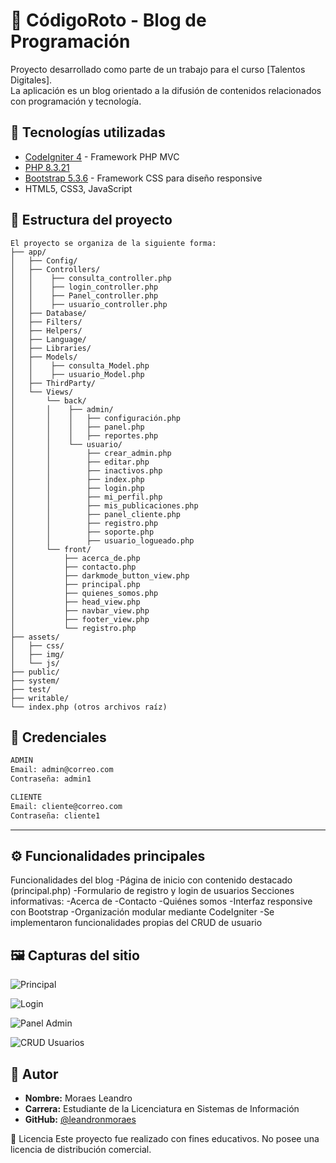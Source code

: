# 🧠 CódigoRoto - Blog de Programación

Proyecto desarrollado como parte de un trabajo para el curso [Talentos Digitales].  
La aplicación es un blog orientado a la difusión de contenidos relacionados con programación y tecnología.

## 🚀 Tecnologías utilizadas

- [CodeIgniter 4](https://codeigniter.com/) - Framework PHP MVC
- [PHP 8.3.21 ](https://www.php.net/)
- [Bootstrap 5.3.6](https://getbootstrap.com/) - Framework CSS para diseño responsive
- HTML5, CSS3, JavaScript

## 📂 Estructura del proyecto

```plaintext
El proyecto se organiza de la siguiente forma:
├── app/
│   ├── Config/
│   ├── Controllers/
│   │    ├── consulta_controller.php
│   │    ├── login_controller.php
│   │    ├── Panel_controller.php
│   │    ├── usuario_controller.php
│   ├── Database/
│   ├── Filters/
│   ├── Helpers/
│   ├── Language/
│   ├── Libraries/
│   ├── Models/
│   │    ├── consulta_Model.php
│   │    ├── usuario_Model.php
│   ├── ThirdParty/
│   └── Views/
│       └── back/
│       │    ├── admin/
│       │    │   ├── configuración.php
│       │    │   ├── panel.php
│       │    │   ├── reportes.php
│       │    └── usuario/
│       │        ├── crear_admin.php
│       │        ├── editar.php
│       │        ├── inactivos.php
│       │        ├── index.php
│       │        ├── login.php
│       │        ├── mi_perfil.php
│       │        ├── mis_publicaciones.php
│       │        ├── panel_cliente.php
│       │        ├── registro.php
│       │        ├── soporte.php
│       │        ├── usuario_logueado.php
│       └── front/
│           ├── acerca_de.php
│           ├── contacto.php
│           ├── darkmode_button_view.php
│           ├── principal.php
│           ├── quienes_somos.php
│           ├── head_view.php
│           ├── navbar_view.php
│           ├── footer_view.php
│           └── registro.php
├── assets/
│   ├── css/
│   ├── img/
│   └── js/
├── public/
├── system/
├── test/
├── writable/
└── index.php (otros archivos raíz)
```
## 🔐 Credenciales

```txt
ADMIN
Email: admin@correo.com
Contraseña: admin1

CLIENTE
Email: cliente@correo.com
Contraseña: cliente1
```
---
## ⚙️ Funcionalidades principales

Funcionalidades del blog
-Página de inicio con contenido destacado (principal.php)
-Formulario de registro y login de usuarios
Secciones informativas:
-Acerca de
-Contacto
-Quiénes somos
-Interfaz responsive con Bootstrap
-Organización modular mediante CodeIgniter
-Se implementaron funcionalidades propias del CRUD de usuario

## 🖼️ Capturas del sitio
![Principal](https://github.com/user-attachments/assets/f415082d-4cd1-464c-92be-c451711828c2)

![Login](https://github.com/user-attachments/assets/34bdb8a5-fe88-4af7-9b04-5019eda56912)

![Panel Admin](https://github.com/user-attachments/assets/c3eb18f6-370e-4e34-9dc8-4a2828766462)

![CRUD Usuarios](https://github.com/user-attachments/assets/4f976f99-33d8-4ed1-b7bd-1f9797fdfc3b)

## 👤 **Autor**

- **Nombre:** Moraes Leandro  
- **Carrera:** Estudiante de la Licenciatura en Sistemas de Información  
- **GitHub:** [@leandronmoraes](https://github.com/leandronmoraes)


📄 Licencia
Este proyecto fue realizado con fines educativos. No posee una licencia de distribución comercial.